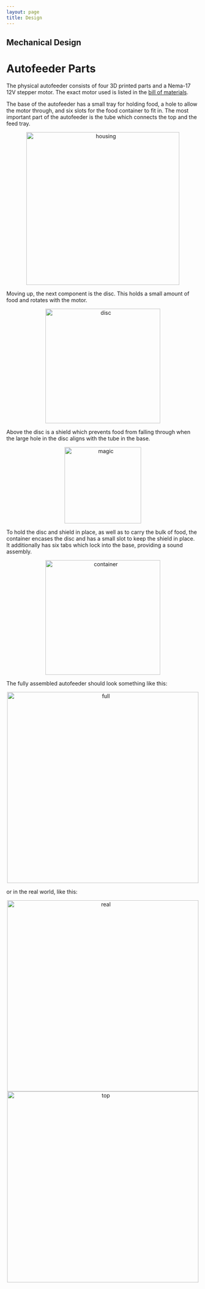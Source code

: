 ```yaml
---
layout: page
title: Design
---
```


## Mechanical Design

# Autofeeder Parts

The physical autofeeder consists of four 3D printed parts and a Nema-17 12V stepper motor. The exact motor used is listed in the [bill of materials](https://cturek.github.io/E155-Autofeeder/documentation.html).

The base of the autofeeder has a small tray for holding food, a hole to allow the motor through, and six slots for the food container to fit in. The most important part of the autofeeder is the tube which connects the top and the feed tray. 

<div style="text-align: center">
  <img src="assets/img/housing.PNG" alt="housing" width="400" />
</div>

Moving up, the next component is the disc. This holds a small amount of food and rotates with the motor.

<div style="text-align: center">
  <img src="assets/img/disc.PNG" alt="disc" width="300" />
</div>

Above the disc is a shield which prevents food from falling through when the large hole in the disc aligns with the tube in the base.

<div style="text-align: center">
  <img src="assets/img/magic.PNG" alt="magic" width="200" />
</div>

To hold the disc and shield in place, as well as to carry the bulk of food, the container encases the disc and has a small slot to keep the shield in place. It additionally has six tabs which lock into the base, providing a sound assembly.

<div style="text-align: center">
  <img src="assets/img/container.PNG" alt="container" width="300" />
</div>

The fully assembled autofeeder should look something like this:

<div style="text-align: center">
  <img src="assets/img/autofeeder.PNG" alt="full" width="500" />
</div>

or in the real world, like this:

<div style="text-align: center">
  <img src="assets/img/real.jpg" alt="real" width="500" />
</div><div style="text-align: center">
  <img src="assets/img/topdown.jpg" alt="top" width="500" />
</div>
